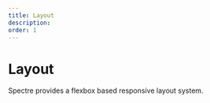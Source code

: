 ```yaml
---
title: Layout
description: 
order: 1
---
```


# Layout

Spectre provides a flexbox based responsive layout system.

<div class="vp-raw docs-demo columns">
  <Card title="Responsive"
      desc="Responsive layout grid system and responsive visibility utilities"
      path="responsive.html" />
  <Card title="Flexbox grid"
      desc="Flexbox based responsive grid system with 12 columns"
      path="grid.html" />
  <Card title="Navbar"
      desc="Layout container that appears in the header of apps and websites"
      path="navbar.html" />
  <Card title="Hero"
      desc="Container for key featured content or information"
      path="hero.html" />
</div>
